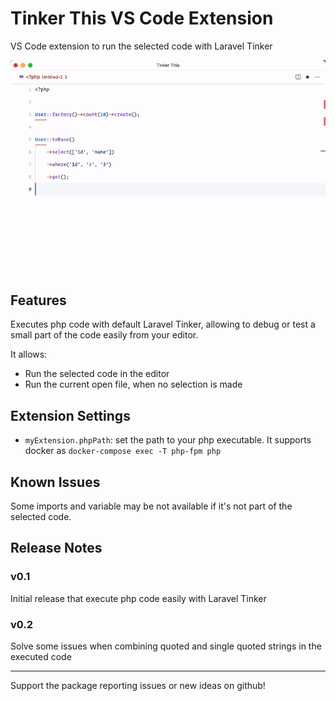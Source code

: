 # Tinker This VS Code Extension

VS Code extension to run the selected code with Laravel Tinker

![Demo GIF](demo.gif)

## Features

Executes php code with default Laravel Tinker, allowing to debug or test a small part of the code easily from your editor.

It allows:
- Run the selected code in the editor
- Run the current open file, when no selection is made

## Extension Settings

* `myExtension.phpPath`: set the path to your php executable. It supports docker as `docker-compose exec -T php-fpm php`

## Known Issues

Some imports and variable may be not available if it's not part of the selected code.

## Release Notes

### v0.1

Initial release that execute php code easily with Laravel Tinker

### v0.2

Solve some issues when combining quoted and single quoted strings in the executed code 


-----------------------------------------------------------------------------------------------------------

Support the package reporting issues or new ideas on github!